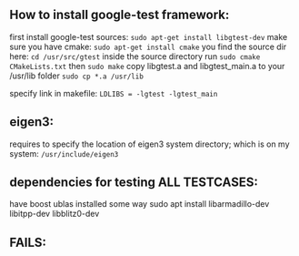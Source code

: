 <!---

 Copyright (c) 2017 vargaconsulting, Toronto,ON Canada
 Author: Varga, Steven <steven@vargaconsulting.ca>

 Permission is hereby granted, free of charge, to any person obtaining a copy of
 this  software  and associated documentation files (the "Software"), to deal in
 the Software  without   restriction, including without limitation the rights to
 use, copy, modify, merge,  publish,  distribute, sublicense, and/or sell copies
 of the Software, and to  permit persons to whom the Software is furnished to do
 so, subject to the following conditions:

 The above copyright notice and this permission notice shall be included in all
 copies or substantial portions of the Software.

 THE  SOFTWARE IS  PROVIDED  "AS IS",  WITHOUT  WARRANTY  OF ANY KIND, EXPRESS OR
 IMPLIED, INCLUDING BUT NOT LIMITED TO THE WARRANTIES OF MERCHANTABILITY, FITNESS
 FOR A PARTICULAR PURPOSE AND NONINFRINGEMENT.  IN NO EVENT  SHALL THE AUTHORS OR
 COPYRIGHT HOLDERS BE LIABLE FOR ANY  CLAIM,  DAMAGES OR OTHER LIABILITY, WHETHER
 IN  AN  ACTION  OF  CONTRACT, TORT OR  OTHERWISE, ARISING  FROM,  OUT  OF  OR IN
 CONNECTION WITH THE SOFTWARE OR THE USE OR OTHER DEALINGS IN THE SOFTWARE.
--->

How to install google-test framework:
-------------------------------------

first install google-test sources: `sudo apt-get install libgtest-dev`
make sure you have cmake: `sudo apt-get install cmake` 
you find the source dir here: `cd /usr/src/gtest` 
inside the source directory run `sudo cmake CMakeLists.txt` 
then `sudo make`
copy  libgtest.a and libgtest_main.a to your /usr/lib folder `sudo cp *.a /usr/lib`

specify link in makefile: `LDLIBS = -lgtest -lgtest_main`

eigen3:
--------
requires to specify the location of eigen3 system directory; which is on my system:
`/usr/include/eigen3`

dependencies for testing ALL TESTCASES:
----------------------------------------
have boost ublas installed some way
sudo apt install libarmadillo-dev libitpp-dev libblitz0-dev 

FAILS:
------

